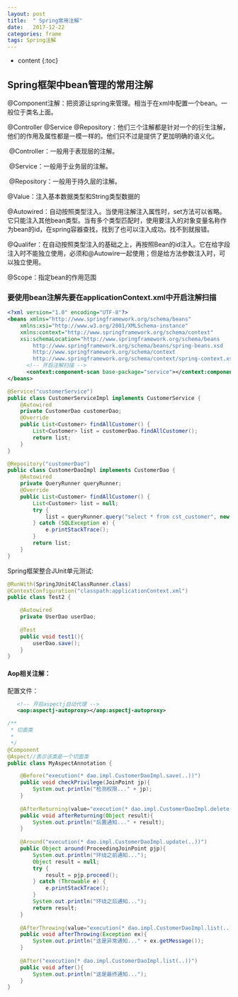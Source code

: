 ```yaml
---
layout: post
title:  " Spring常用注解"
date:   2017-12-22
categories: frame
tags: Spring注解
---
```


* content
{:toc}
## Spring框架中bean管理的常用注解

@Component注解：把资源让spring来管理。相当于在xml中配置一个bean。一般位于类名上面。

@Controller @Service @Repository：他们三个注解都是针对一个的衍生注解，他们的作用及属性都是一模一样的。他们只不过是提供了更加明确的语义化。

​    @Controller：一般用于表现层的注解。

​    @Service：一般用于业务层的注解。

​    @Repository：一般用于持久层的注解。

<!-- more -->

@Value：注入基本数据类型和String类型数据的

@Autowired：自动按照类型注入。当使用注解注入属性时，set方法可以省略。它只能注入其他bean类型。当有多个类型匹配时，使用要注入的对象变量名称作为bean的id，在spring容器查找，找到了也可以注入成功。找不到就报错。

@Qualifer：在自动按照类型注入的基础之上，再按照Bean的id注入。它在给字段注入时不能独立使用，必须和@Autowire一起使用；但是给方法参数注入时，可以独立使用。

@Scope：指定bean的作用范围



### 要使用bean注解先要在applicationContext.xml中开启注解扫描

```xml
<?xml version="1.0" encoding="UTF-8"?>
<beans xmlns="http://www.springframework.org/schema/beans"
    xmlns:xsi="http://www.w3.org/2001/XMLSchema-instance"
    xmlns:context="http://www.springframework.org/schema/context"
    xsi:schemaLocation="http://www.springframework.org/schema/beans
        http://www.springframework.org/schema/beans/spring-beans.xsd
        http://www.springframework.org/schema/context
        http://www.springframework.org/schema/context/spring-context.xsd">
      <!-- 开启注解扫描 -->
      <context:component-scan base-package="service"></context:component-scan>
</beans>
```

```java
@Service("customerService")
public class CustomerServiceImpl implements CustomerService {
	@Autowired
	private CustomerDao customerDao;
	@Override
	public List<Customer> findAllCustomer() {
		List<Customer> list = customerDao.findAllCustomer();
		return list;
	}
}
```

```java
@Repository("customerDao")
public class CustomerDaoImpl implements CustomerDao {
	@Autowired
	private QueryRunner queryRunner;
	@Override
	public List<Customer> findAllCustomer() {
		List<Customer> list = null;
		try {
			list = queryRunner.query("select * from cst_customer", new BeanListHandler<Customer>(Customer.class));
		} catch (SQLException e) {
			e.printStackTrace();
		}
		return list;
	}
}
```

Spring框架整合JUnit单元测试:

```java
@RunWith(SpringJUnit4ClassRunner.class)
@ContextConfiguration("classpath:applicationContext.xml")
public class Test2 {

	@Autowired
	private UserDao userDao;
	
	@Test
	public void test1(){
		userDao.save();
	}
}
```


#### Aop相关注解：

配置文件：

```xml
   <!-- 开启aspectj自动代理 -->
   <aop:aspectj-autoproxy></aop:aspectj-autoproxy>
```

```java
/**
 * 切面类
 * 
 */
@Component
@Aspect//表示该类是一个切面类
public class MyAspectAnnotation {

	@Before("execution(* dao.impl.CustomerDaoImpl.save(..))")
	public void checkPrivilege(JoinPoint jp){
		System.out.println("检测权限..." + jp);
	}
	
	@AfterReturning(value="execution(* dao.impl.CustomerDaoImpl.delete(..))",returning="result")
	public void afterReturning(Object result){
		System.out.println("后置通知..." + result);
	}
	
	@Around("execution(* dao.impl.CustomerDaoImpl.update(..))")
	public Object around(ProceedingJoinPoint pjp){
		System.out.println("环绕之前通知...");
		Object result = null;
		try {
			result = pjp.proceed();
		} catch (Throwable e) {
			e.printStackTrace();
		}
		System.out.println("环绕之后通知...");
		return result;
	}
	
	@AfterThrowing(value="execution(* dao.impl.CustomerDaoImpl.list(..))",throwing="ex")
	public void afterThrowing(Exception ex){
		System.out.println("这是异常通知..." + ex.getMessage());
	}
	
	@After("execution(* dao.impl.CustomerDaoImpl.list(..))")
	public void after(){
		System.out.println("这是最终通知...");
	}
}
```

